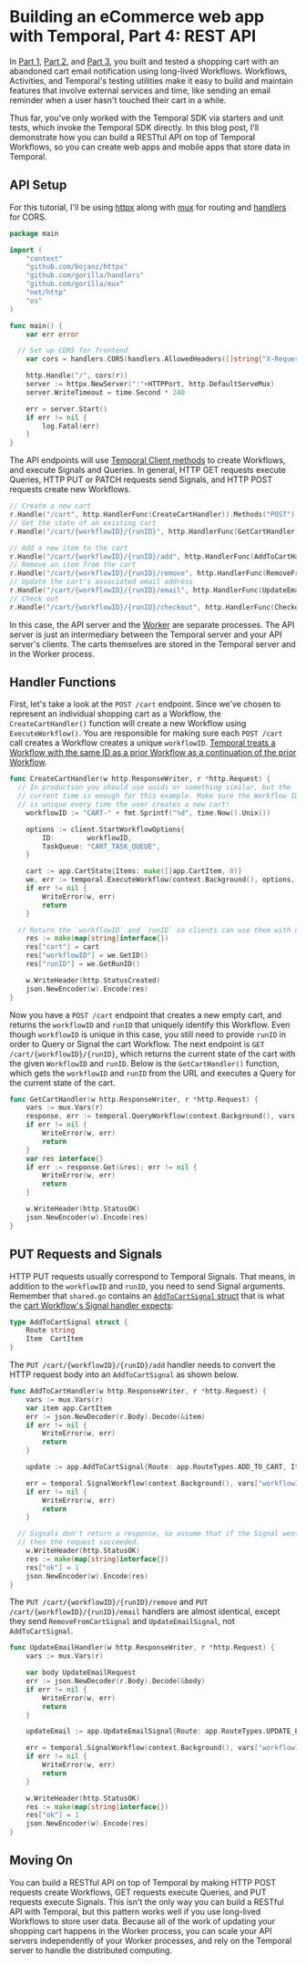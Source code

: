 # Building an eCommerce web app with Temporal, Part 4: REST API

In [Part 1](https://docs.temporal.io/blog/build-an-ecommerce-app-with-temporal-part-1/), [Part 2](https://docs.temporal.io/blog/build-an-ecommerce-app-with-temporal-part-2-reminder-emails/), and [Part 3](https://github.com/temporalio/temporal-ecommerce/blob/main/content/part3.md), you built and tested a shopping cart with an abandoned cart email notification using long-lived Workflows.
Workflows, Activities, and Temporal's testing utilities make it easy to build and maintain features that involve external services and time, like sending an email reminder when a user hasn't touched their cart in a while.

Thus far, you've only worked with the Temporal SDK via starters and unit tests, which invoke the Temporal SDK directly.
In this blog post, I'll demonstrate how you can build a RESTful API on top of Temporal Workflows, so you can create web apps and mobile apps that store data in Temporal.

## API Setup

For this tutorial, I'll be using [httpx](github.com/bojanz/httpx) along with [mux](https://github.com/gorilla/mux) for routing and [handlers](https://github.com/gorilla/handlers) for CORS.

```go
package main

import (
	"context"
	"github.com/bojanz/httpx"
	"github.com/gorilla/handlers"
	"github.com/gorilla/mux"
	"net/http"
	"os"
)

func main() {
	var err error

  // Set up CORS for frontend
	var cors = handlers.CORS(handlers.AllowedHeaders([]string{"X-Requested-With", "Content-Type", "Authorization"}), handlers.AllowedMethods([]string{"GET", "POST", "PUT", "HEAD", "OPTIONS"}), handlers.AllowedOrigins([]string{"*"}))

	http.Handle("/", cors(r))
	server := httpx.NewServer(":"+HTTPPort, http.DefaultServeMux)
	server.WriteTimeout = time.Second * 240

	err = server.Start()
	if err != nil {
		log.Fatal(err)
	}
}
```

The API endpoints will use [Temporal Client methods](https://docs.temporal.io/docs/go/workflows#how-to-start-a-workflow) to create Workflows, and execute Signals and Queries.
In general, HTTP GET requests execute Queries, HTTP PUT or PATCH requests send Signals, and HTTP POST requests create new Workflows.

```go
// Create a new cart
r.Handle("/cart", http.HandlerFunc(CreateCartHandler)).Methods("POST")
// Get the state of an existing cart
r.Handle("/cart/{workflowID}/{runID}", http.HandlerFunc(GetCartHandler)).Methods("GET")

// Add a new item to the cart
r.Handle("/cart/{workflowID}/{runID}/add", http.HandlerFunc(AddToCartHandler)).Methods("PUT")
// Remove an item from the cart
r.Handle("/cart/{workflowID}/{runID}/remove", http.HandlerFunc(RemoveFromCartHandler)).Methods("PUT")
// Update the cart's associated email address
r.Handle("/cart/{workflowID}/{runID}/email", http.HandlerFunc(UpdateEmailHandler)).Methods("PUT")
// Check out
r.Handle("/cart/{workflowID}/{runID}/checkout", http.HandlerFunc(CheckoutHandler)).Methods("PUT")
```

In this case, the API server and the [Worker](https://docs.temporal.io/docs/go/workers) are separate processes.
The API server is just an intermediary between the Temporal server and your API server's clients.
The carts themselves are stored in the Temporal server and in the Worker process.

## Handler Functions

First, let's take a look at the `POST /cart` endpoint. Since we've chosen to represent an individual shopping cart as a Workflow, the `CreateCartHandler()` function will create a new Workflow using `ExecuteWorkflow()`.
You are responsible for making sure each `POST /cart` call creates a Workflow creates a unique `workflowID`.
[Temporal treats a Workflow with the same ID as a prior Workflow as a continuation of the prior Workflow](https://docs.temporal.io/docs/shared/continue-as-new).

```go
func CreateCartHandler(w http.ResponseWriter, r *http.Request) {
  // In production you should use uuids or something similar, but the
  // current time is enough for this example. Make sure the Workflow ID
  // is unique every time the user creates a new cart!
	workflowID := "CART-" + fmt.Sprintf("%d", time.Now().Unix())

	options := client.StartWorkflowOptions{
		ID:        workflowID,
		TaskQueue: "CART_TASK_QUEUE",
	}

	cart := app.CartState{Items: make([]app.CartItem, 0)}
	we, err := temporal.ExecuteWorkflow(context.Background(), options, app.CartWorkflow, cart)
	if err != nil {
		WriteError(w, err)
		return
	}

  // Return the `workflowID` and `runID` so clients can use them with other endpoints
	res := make(map[string]interface{})
	res["cart"] = cart
	res["workflowID"] = we.GetID()
	res["runID"] = we.GetRunID()

	w.WriteHeader(http.StatusCreated)
	json.NewEncoder(w).Encode(res)
}
```

Now you have a `POST /cart` endpoint that creates a new empty cart, and returns the `workflowID` and `runID` that uniquely identify this Workflow.
Even though `workflowID` is unique in this case, you still need to provide `runID` in order to Query or Signal the cart Workflow.
The next endpoint is `GET /cart/{workflowID}/{runID}`, which returns the current state of the cart with the given `WorkflowID` and `runID`.
Below is the `GetCartHandler()` function, which gets the `workflowID` and `runID` from the URL and executes a Query for the current state of the cart.

```go
func GetCartHandler(w http.ResponseWriter, r *http.Request) {
	vars := mux.Vars(r)
	response, err := temporal.QueryWorkflow(context.Background(), vars["workflowID"], vars["runID"], "getCart")
	if err != nil {
		WriteError(w, err)
		return
	}
	var res interface{}
	if err := response.Get(&res); err != nil {
		WriteError(w, err)
		return
	}

	w.WriteHeader(http.StatusOK)
	json.NewEncoder(w).Encode(res)
}
```

## PUT Requests and Signals

HTTP PUT requests usually correspond to Temporal Signals.
That means, in addition to the `workflowID` and `runID`, you need to send Signal arguments.
Remember that `shared.go` contains an [`AddToCartSignal` struct](https://github.com/temporalio/temporal-ecommerce/blob/5c4e0142e3571398d972c80b3fa7cdbe7a5db42b/shared.go#L64-L67) that is what the [cart Workflow's Signal handler expects](https://github.com/temporalio/temporal-ecommerce/blob/main/workflow.go#L52-L71):

```go
type AddToCartSignal struct {
	Route string
	Item  CartItem
}
```

The `PUT /cart/{workflowID}/{runID}/add` handler needs to convert the HTTP request body into an `AddToCartSignal` as shown below.

```go
func AddToCartHandler(w http.ResponseWriter, r *http.Request) {
	vars := mux.Vars(r)
	var item app.CartItem
	err := json.NewDecoder(r.Body).Decode(&item)
	if err != nil {
		WriteError(w, err)
		return
	}

	update := app.AddToCartSignal{Route: app.RouteTypes.ADD_TO_CART, Item: item}

	err = temporal.SignalWorkflow(context.Background(), vars["workflowID"], vars["runID"], app.SignalChannelName, update)
	if err != nil {
		WriteError(w, err)
		return
	}

  // Signals don't return a response, so assume that if the Signal went through
  // then the request succeeded.
	w.WriteHeader(http.StatusOK)
	res := make(map[string]interface{})
	res["ok"] = 1
	json.NewEncoder(w).Encode(res)
}
```

The `PUT /cart/{workflowID}/{runID}/remove` and `PUT /cart/{workflowID}/{runID}/email` handlers are almost identical, except they send `RemoveFromCartSignal` and `UpdateEmailSignal`, not `AddToCartSignal`.

```go
func UpdateEmailHandler(w http.ResponseWriter, r *http.Request) {
	vars := mux.Vars(r)

	var body UpdateEmailRequest
	err := json.NewDecoder(r.Body).Decode(&body)
	if err != nil {
		WriteError(w, err)
		return
	}

	updateEmail := app.UpdateEmailSignal{Route: app.RouteTypes.UPDATE_EMAIL, Email: body.Email}

	err = temporal.SignalWorkflow(context.Background(), vars["workflowID"], vars["runID"], app.SignalChannelName, updateEmail)
	if err != nil {
		WriteError(w, err)
		return
	}

	w.WriteHeader(http.StatusOK)
	res := make(map[string]interface{})
	res["ok"] = 1
	json.NewEncoder(w).Encode(res)
}
```

## Moving On

You can build a RESTful API on top of Temporal by making HTTP POST requests create Workflows, GET requests execute Queries, and PUT requests execute Signals.
This isn't the only way you can build a RESTful API with Temporal, but this pattern works well if you use long-lived Workflows to store user data.
Because all of the work of updating your shopping cart happens in the Worker process, you can scale your API servers independently of your Worker processes, and rely on the Temporal server to handle the distributed computing.